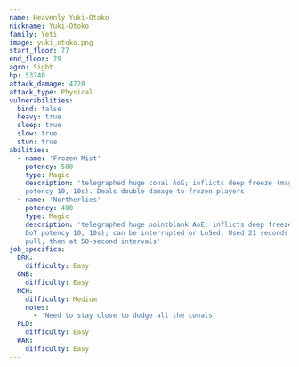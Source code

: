 ```yaml
---
name: Heavenly Yuki-Otoko
nickname: Yuki-Otoko
family: Yeti
image: yuki_otoko.png
start_floor: 77
end_floor: 79
agro: Sight
hp: 53740
attack_damage: 4728
attack_type: Physical
vulnerabilities:
  bind: false
  heavy: true
  sleep: true
  slow: true
  stun: true
abilities:
  - name: 'Frozen Mist'
    potency: 500
    type: Magic
    description: 'telegraphed huge conal AoE; inflicts deep freeze (magic DoT
    potency 10, 10s). Deals double damage to frozen players'
  - name: 'Northerlies'
    potency: 400
    type: Magic
    description: 'telegraphed huge pointblank AoE; inflicts deep freeze (magic
    DoT potency 10, 10s); can be interrupted or LoSed. Used 21 seconds after
    pull, then at 50-second intervals'
job_specifics:
  DRK:
    difficulty: Easy
  GNB:
    difficulty: Easy
  MCH:
    difficulty: Medium
    notes:
      - 'Need to stay close to dodge all the conals'
  PLD:
    difficulty: Easy
  WAR:
    difficulty: Easy
---
```

